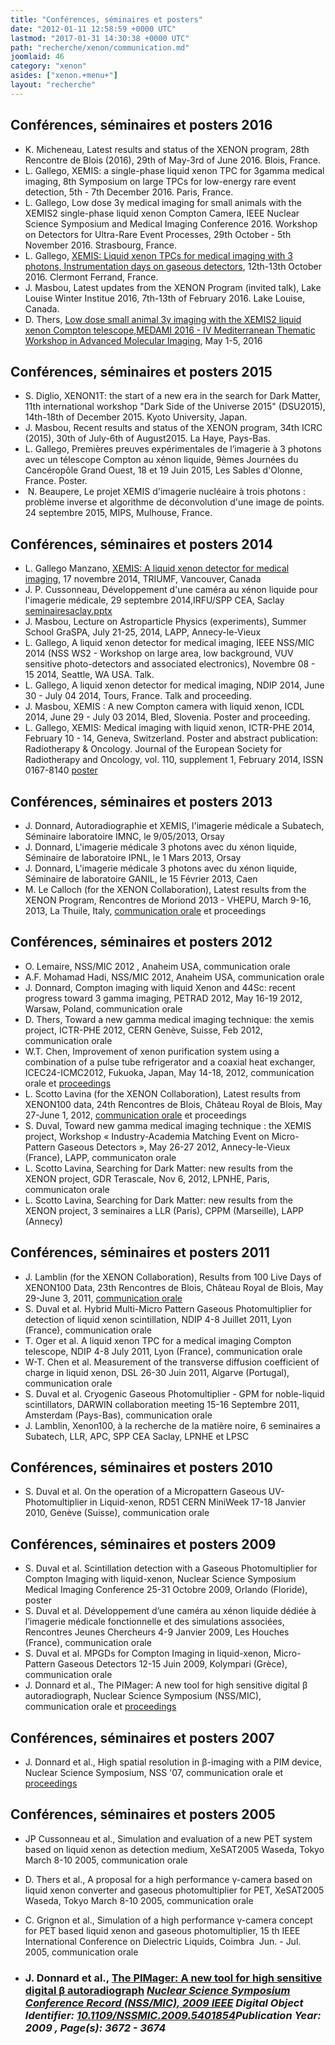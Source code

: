 ```yaml
---
title: "Conférences, séminaires et posters"
date: "2012-01-11 12:58:59 +0000 UTC"
lastmod: "2017-01-31 14:30:38 +0000 UTC"
path: "recherche/xenon/communication.md"
joomlaid: 46
category: "xenon"
asides: ["xenon.+menu+"]
layout: "recherche"
---
```

Conférences, séminaires et posters 2016
---------------------------------------

*   K. Micheneau, Latest results and status of the XENON program, 28th Rencontre de Blois (2016), 29th of May-3rd of June 2016. Blois, France.
*   L. Gallego, XEMIS: a single-phase liquid xenon TPC for 3gamma medical imaging, 8th Symposium on large TPCs for low-energy rare event detection, 5th - 7th December 2016. Paris, France.
*   L. Gallego, Low dose 3γ medical imaging for small animals with the XEMIS2 single-phase liquid xenon Compton Camera, IEEE Nuclear Science Symposium and Medical Imaging Conference 2016. Workshop on Detectors for Ultra-Rare Event Processes, 29th October - 5th November 2016. Strasbourg, France.
*   L. Gallego, [XEMIS: Liquid xenon TPCs for medical imaging with 3 photons, Instrumentation days on gaseous detectors](https://indico.in2p3.fr/event/12807/timetable/#20161013), 12th-13th October 2016. Clermont Ferrand, France. 
*   J. Masbou, Latest updates from the XENON Program (invited talk), Lake Louise Winter Institue 2016, 7th-13th of February 2016. Lake Louise, Canada. 
*   D. Thers, [Low dose small animal 3γ imaging with the XEMIS2 liquid xenon Compton telescope,MEDAMI 2016 - IV Mediterranean Thematic Workshop in Advanced Molecular Imaging](https://indico.cern.ch/event/446975/contributions/1111059/|talk), May 1-5, 2016 

Conférences, séminaires et posters 2015
---------------------------------------

*   S. Diglio, XENON1T: the start of a new era in the search for Dark Matter, 11th international workshop "Dark Side of the Universe 2015" (DSU2015), 14th-18th of December 2015. Kyoto University, Japan.
*   J. Masbou, Recent results and status of the XENON program, 34th ICRC (2015), 30th of July-6th of August2015. La Haye, Pays-Bas.
*   L. Gallego, Premières preuves expérimentales de l’imagerie à 3 photons avec un télescope Compton au xénon liquide, 9èmes Journées du Cancéropôle Grand Ouest, 18 et 19 Juin 2015, Les Sables d'Olonne, France. Poster.
*    N. Beaupere, Le projet XEMIS d'imagerie nucléaire à trois photons : problème inverse et algorithme de déconvolution d'une image de points. 24 septembre 2015, MIPS, Mulhouse, France.

Conférences, séminaires et posters 2014
---------------------------------------

*   L. Gallego Manzano, [XEMIS: A liquid xenon detector for medical imaging](http://xenon.in2p3.fr/wikixenon/lib/exe/fetch.php?media=xemis_gallego_seminartriumf.ppt "xemis_gallego_seminartriumf.ppt (33.8 MB)"), 17 novembre 2014, TRIUMF, Vancouver, Canada
*   J. P. Cussonneau, Développement d'une caméra au xénon liquide pour l'imagerie médicale, 29 septembre 2014,IRFU/SPP CEA, Saclay [seminairesaclay.pptx](http://xenon.in2p3.fr/wikixenon/lib/exe/fetch.php?media=seminairesaclay.pptx "seminairesaclay.pptx (11.2 MB)")
*   J. Masbou, Lecture on Astroparticle Physics (experiments), Summer School GraSPA, July 21-25, 2014, LAPP, Annecy-le-Vieux
*   L. Gallego, A liquid xenon detector for medical imaging, IEEE NSS/MIC 2014 (NSS WS2 - Workshop on large area, low background, VUV sensitive photo-detectors and associated electronics), Novembre 08 - 15 2014, Seattle, WA USA. Talk.
*   L. Gallego, A liquid xenon detector for medical imaging, NDIP 2014, June 30 - July 04 2014, Tours, France. Talk and proceeding.
*   J. Masbou, XEMIS : A new Compton camera with liquid xenon, ICDL 2014, June 29 - July 03 2014, Bled, Slovenia. Poster and proceeding.
*   L. Gallego, XEMIS: Medical imaging with liquid xenon, ICTR-PHE 2014, February 10 - 14, Geneva, Switzerland. Poster and abstract publication: Radiotherapy & Oncology. Journal of the European Society for Radiotherapy and Oncology, vol. 110, supplement 1, February 2014, ISSN 0167-8140 [poster](http://ictr-phe14.web.cern.ch/ICTR-PHE14/posters.html)

Conférences, séminaires et posters 2013
---------------------------------------

*   J. Donnard, Autoradiographie et XEMIS, l'imagerie médicale a Subatech, Séminaire laboratoire IMNC, le 9/05/2013, Orsay
*   J. Donnard, L'imagerie médicale 3 photons avec du xénon liquide, Séminaire de laboratoire IPNL, le 1 Mars 2013, Orsay
*   J. Donnard, L'imagerie médicale 3 photons avec du xénon liquide, Séminaire de laboratoire GANIL, le 15 Février 2013, Caen
*   M. Le Calloch (for the XENON Collaboration), Latest results from the XENON Program, Rencontres de Moriond 2013 - VHEPU, March 9-16, 2013, La Thuile, Italy, [communication orale](http://moriond.in2p3.fr/J13/transparencies/lecalloch.pdf) et proceedings

Conférences, séminaires et posters 2012
---------------------------------------

*   O. Lemaire, NSS/MIC 2012 , Anaheim USA, communication orale
*   A.F. Mohamad Hadi, NSS/MIC 2012, Anaheim USA, communication orale
*   J. Donnard, Compton imaging with liquid Xenon and 44Sc: recent progress toward 3 gamma imaging, PETRAD 2012, May 16-19 2012, Warsaw, Poland, communication orale
*   D. Thers, Toward a new gamma medical imaging technique: the xemis project, ICTR-PHE 2012, CERN Genève, Suisse, Feb 2012, communication orale
*   W.T. Chen, Improvement of xenon purification system using a combination of a pulse tube refrigerator and a coaxial heat exchanger, ICEC24-ICMC2012, Fukuoka, Japan, May 14-18, 2012, communication orale et [proceedings](http://arxiv.org/abs/1205.3874)
*   L. Scotto Lavina (for the XENON Collaboration), Latest results from XENON100 data, 24th Rencontres de Blois, Château Royal de Blois, May 27-June 1, 2012, [communication orale](http://blois.in2p3.fr/2012/transparencies/wednesday_afternoon/bsm/LucaScottoLavina.pdf) et proceedings
*   S. Duval, Toward new gamma medical imaging technique : the XEMIS project, Workshop « Industry-Academia Matching Event on Micro-Pattern Gaseous Detectors », May 26-27 2012, Annecy-le-Vieux (France), LAPP, communicaton orale
*   L. Scotto Lavina, Searching for Dark Matter: new results from the XENON project, GDR Terascale, Nov 6, 2012, LPNHE, Paris, communicaton orale
*   L. Scotto Lavina, Searching for Dark Matter: new results from the XENON project, 3 seminaires a LLR (Paris), CPPM (Marseille), LAPP (Annecy)

Conférences, séminaires et posters 2011
---------------------------------------

*   J. Lamblin (for the XENON Collaboration), Results from 100 Live Days of XENON100 Data, 23th Rencontres de Blois, Château Royal de Blois, May 29-June 3, 2011, [communication orale](http://blois.in2p3.fr/2011/transparencies/BSMDM/lamblin.pdf)
*   S. Duval et al. Hybrid Multi-Micro Pattern Gaseous Photomultiplier for detection of liquid xenon scintillation, NDIP 4-8 Juillet 2011, Lyon (France), communication orale
*   T. Oger et al. A liquid xenon TPC for a medical imaging Compton telescope, NDIP 4-8 July 2011, Lyon (France), communication orale
*   W-T. Chen et al. Measurement of the transverse diffusion coefficient of charge in liquid xenon, DSL 26-30 Juin 2011, Algarve (Portugal), communication orale
*   S. Duval et al. Cryogenic Gaseous Photomultiplier - GPM for noble-liquid scintillators, DARWIN collaboration meeting 15-16 Septembre 2011, Amsterdam (Pays-Bas), communication orale
*   J. Lamblin, Xenon100, à la recherche de la matière noire, 6 seminaires a Subatech, LLR, APC, SPP CEA Saclay, LPNHE et LPSC

Conférences, séminaires et posters 2010
---------------------------------------

*   S. Duval et al. On the operation of a Micropattern Gaseous UV-Photomultiplier in Liquid-xenon, RD51 CERN MiniWeek 17-18 Janvier 2010, Genève (Suisse), communication orale

Conférences, séminaires et posters 2009
---------------------------------------

*   S. Duval et al. Scintillation detection with a Gaseous Photomultiplier for Compton Imaging with liquid-xenon, Nuclear Science Symposium Medical Imaging Conference 25-31 Octobre 2009, Orlando (Floride), poster
*   S. Duval et al. Développement d’une caméra au xénon liquide dédiée à l’imagerie médicale fonctionnelle et des simulations associées, Rencontres Jeunes Chercheurs 4-9 Janvier 2009, Les Houches (France), communication orale
*   S. Duval et al. MPGDs for Compton Imaging in liquid-xenon, Micro-Pattern Gaseous Detectors 12-15 Juin 2009, Kolympari (Grèce), communication orale
*   J. Donnard et al., The PIMager: A new tool for high sensitive digital β autoradiograph, Nuclear Science Symposium (NSS/MIC), communication orale et [proceedings](http://ieeexplore.ieee.org/xpl/articleDetails.jsp?arnumber=5401854)

Conférences, séminaires et posters 2007
---------------------------------------

*   J. Donnard et al., High spatial resolution in β-imaging with a PIM device, Nuclear Science Symposium, NSS '07, communication orale et [proceedings](http://ieeexplore.ieee.org/xpl/articleDetails.jsp?arnumber=4437146)

Conférences, séminaires et posters 2005
---------------------------------------

*   JP Cussonneau et al., Simulation and evaluation of a new PET system based on liquid xenon as detection medium, XeSAT2005 Waseda, Tokyo March 8-10 2005, communication orale
*   D. Thers et al., A proposal for a high performance γ-camera based on liquid xenon converter and gaseous photomultiplier for PET, XeSAT2005 Waseda, Tokyo March 8-10 2005, communication orale
*   C. Grignon et al., Simulation of a high performance γ-camera concept for PET based liquid xenon and gaseous photomultiplier, 15 th IEEE International Conference on Dielectric Liquids, Coimbra  Jun. - Jul. 2005, communication orale

*   ### J. Donnard et al., [The PIMager: A new tool for high sensitive digital β autoradiograph](http://ieeexplore.ieee.org/search/srchabstract.jsp?tp=&arnumber=5401854&queryText%!D(MISSING)Thers%!o(MISSING)penedRefinements%!D(MISSING)*%!s(MISSING)earchField%!D(MISSING)Search+All) [_**Nuclear Science Symposium Conference Record (NSS/MIC), 2009 IEEE**_](http://ieeexplore.ieee.org/xpl/mostRecentIssue.jsp?punumber=5384532) _Digital Object Identifier:_ [_**10.1109/NSSMIC.2009.5401854**_](http://dx.doi.org/10.1109/NSSMIC.2009.5401854)_Publication Year: 2009 , Page(s): 3672 - 3674_
